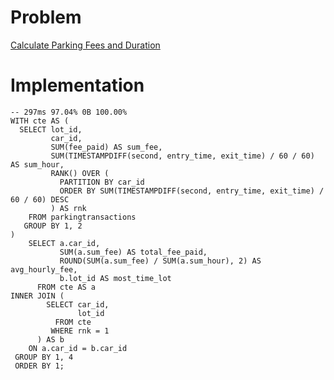 # Problem

[Calculate Parking Fees and Duration](https://leetcode.com/problems/calculate-parking-fees-and-duration/)

# Implementation

```
-- 297ms 97.04% 0B 100.00%
WITH cte AS (
  SELECT lot_id,
         car_id,
         SUM(fee_paid) AS sum_fee,
         SUM(TIMESTAMPDIFF(second, entry_time, exit_time) / 60 / 60) AS sum_hour,
         RANK() OVER (
           PARTITION BY car_id
           ORDER BY SUM(TIMESTAMPDIFF(second, entry_time, exit_time) / 60 / 60) DESC
         ) AS rnk
    FROM parkingtransactions
   GROUP BY 1, 2 
)
    SELECT a.car_id,
           SUM(a.sum_fee) AS total_fee_paid,
           ROUND(SUM(a.sum_fee) / SUM(a.sum_hour), 2) AS avg_hourly_fee,
           b.lot_id AS most_time_lot
      FROM cte AS a
INNER JOIN (
        SELECT car_id,
               lot_id
          FROM cte
         WHERE rnk = 1 
      ) AS b
    ON a.car_id = b.car_id
 GROUP BY 1, 4
 ORDER BY 1;
```

















